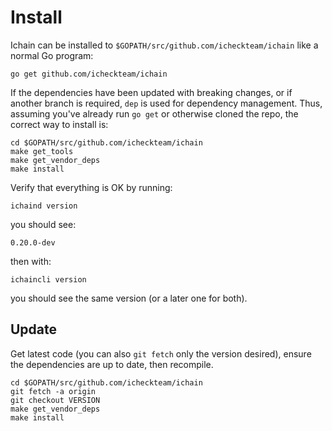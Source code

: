 # Install


Ichain can be installed to
`$GOPATH/src/github.com/icheckteam/ichain` like a normal Go program:

```
go get github.com/icheckteam/ichain
```

If the dependencies have been updated with breaking changes, or if
another branch is required, `dep` is used for dependency management.
Thus, assuming you've already run `go get` or otherwise cloned the repo,
the correct way to install is:

```
cd $GOPATH/src/github.com/icheckteam/ichain
make get_tools
make get_vendor_deps
make install
```

Verify that everything is OK by running:

```
ichaind version
```

you should see:

```
0.20.0-dev
```

then with:

```
ichaincli version
```
you should see the same version (or a later one for both).

## Update

Get latest code (you can also `git fetch` only the version desired),
ensure the dependencies are up to date, then recompile.

```
cd $GOPATH/src/github.com/icheckteam/ichain
git fetch -a origin
git checkout VERSION
make get_vendor_deps
make install
```